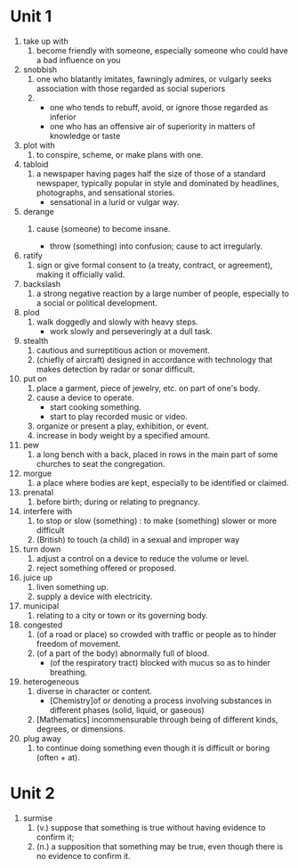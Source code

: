 # Unit 1

1. take up with
   1. become friendly with someone, especially someone who could have a bad influence on you
2. snobbish
   1. one who blatantly imitates, fawningly admires, or vulgarly seeks association with those regarded as social superiors
   2.
      - one who tends to rebuff, avoid, or ignore those regarded as inferior
      - one who has an offensive air of superiority in matters of knowledge or taste
3. plot with
   1. to conspire, scheme, or make plans with one.
4. tabloid
   1. a newspaper having pages half the size of those of a standard newspaper, typically popular in style and dominated by headlines, photographs, and sensational stories.
      - sensational in a lurid or vulgar way.
5. derange
   1. cause (someone) to become insane.

      - throw (something) into confusion; cause to act irregularly.
6. ratify
   1. sign or give formal consent to (a treaty, contract, or agreement), making it officially valid.
7. backslash
   1. a strong negative reaction by a large number of people, especially to a social or political development.
8. plod
   1. walk doggedly and slowly with heavy steps.
      - work slowly and perseveringly at a dull task.
9. stealth
    1. cautious and surreptitious action or movement.
    2. (chiefly of aircraft) designed in accordance with technology that makes detection by radar or sonar difficult.
10. put on
    1. place a garment, piece of jewelry, etc. on part of one's body.
    2. cause a device to operate.
       - start cooking something.
       - start to play recorded music or video.
    3. organize or present a play, exhibition, or event.
    4. increase in body weight by a specified amount.
11. pew
    1. a long bench with a back, placed in rows in the main part of some churches to seat the congregation.
12. morgue
    1. a place where bodies are kept, especially to be identified or claimed.
13. prenatal
    1. before birth; during or relating to pregnancy.
14. interfere with
    1. to stop or slow (something) : to make (something) slower or more difficult
    2. (British) to touch (a child) in a sexual and improper way
15. turn down
     1. adjust a control on a device to reduce the volume or level.
     2. reject something offered or proposed.
16. juice up
      1. liven something up.
      2. supply a device with electricity.
17. municipal
    1. relating to a city or town or its governing body.
18. congested
    1. (of a road or place) so crowded with traffic or people as to hinder freedom of movement.
    2. (of a part of the body) abnormally full of blood.
        - (of the respiratory tract) blocked with mucus so as to hinder breathing.
19. heterogeneous
    1. diverse in character or content.
        - [Chemistry]of or denoting a process involving substances in different phases (solid, liquid, or gaseous)
    2. [Mathematics] incommensurable through being of different kinds, degrees, or dimensions.
20. plug away
    1. to continue doing something even though it is difficult or boring (often + at).

# Unit 2

1. surmise
   1. (v.) suppose that something is true without having evidence to confirm it;
   2. (n.) a supposition that something may be true, even though there is no evidence to confirm it.
